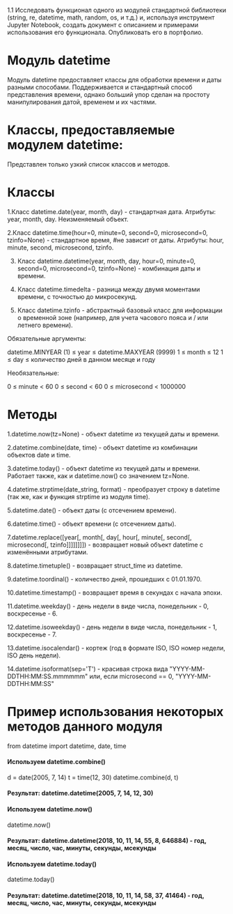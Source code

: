 1.1 Исследовать функционал одного из модулей стандартной библиотеки (string, re, datetime, math, random, os, и т.д.) и, 
используя инструмент Jupyter Notebook, создать документ с описанием и примерами использования его функционала. 
Опубликовать его в портфолио.

# Модуль datetime
Модуль datetime предоставляет классы для обработки времени и даты разными способами. 
Поддерживается и стандартный способ представления времени, 
однако больший упор сделан на простоту манипулирования датой, временем и их частями.

# Классы, предоставляемые модулем datetime: 
Представлен только узкий список классов и методов.

# Классы

1.Класс datetime.date(year, month, day) - стандартная дата. Атрибуты: year, month, day. Неизменяемый объект.

2.Класс datetime.time(hour=0, minute=0, second=0, microsecond=0, tzinfo=None) - стандартное время, 
#не зависит от даты. Атрибуты: hour, minute, second, microsecond, tzinfo.

3. Класс datetime.datetime(year, month, day, hour=0, minute=0, second=0, microsecond=0, tzinfo=None) - комбинация даты и времени.

4. Класс datetime.timedelta - разница между двумя моментами времени, с точностью до микросекунд.

5. Класс datetime.tzinfo - абстрактный базовый класс для информации о временной зоне (например, для учета часового пояса и / или летнего времени).

Обязательные аргументы:

datetime.MINYEAR (1) ≤ year ≤ datetime.MAXYEAR (9999)
1 ≤ month ≤ 12
1 ≤ day ≤ количество дней в данном месяце и году

Необязательные:

0 ≤ minute < 60
0 ≤ second < 60
0 ≤ microsecond < 1000000


# Методы 

1.datetime.now(tz=None) - объект datetime из текущей даты и времени.

2.datetime.combine(date, time) - объект datetime из комбинации объектов date и time.

3.datetime.today() - объект datetime из текущей даты и времени. Работает также, как и datetime.now() со значением tz=None.

4.datetime.strptime(date_string, format) - преобразует строку в datetime (так же, как и функция strptime из модуля time).

5.datetime.date() - объект даты (с отсечением времени).

6.datetime.time() - объект времени (с отсечением даты).

7.datetime.replace([year[, month[, day[, hour[, minute[, second[, microsecond[, tzinfo]]]]]]]]) - возвращает новый объект datetime с изменёнными атрибутами.

8.datetime.timetuple() - возвращает struct_time из datetime.

9.datetime.toordinal() - количество дней, прошедших с 01.01.1970.

10.datetime.timestamp() - возвращает время в секундах с начала эпохи.

11.datetime.weekday() - день недели в виде числа, понедельник - 0, воскресенье - 6.

12.datetime.isoweekday() - день недели в виде числа, понедельник - 1, воскресенье - 7.

13.datetime.isocalendar() - кортеж (год в формате ISO, ISO номер недели, ISO день недели).

14.datetime.isoformat(sep='T') - красивая строка вида "YYYY-MM-DDTHH:MM:SS.mmmmmm" или, если microsecond == 0, "YYYY-MM-DDTHH:MM:SS"


# Пример использования некоторых методов данного модуля 

from datetime import datetime, date, time

#### Используем datetime.combine()
d = date(2005, 7, 14)
t = time(12, 30)
datetime.combine(d, t)
#### Результат: datetime.datetime(2005, 7, 14, 12, 30)

#### Используем datetime.now()
datetime.now()
#### Результат: datetime.datetime(2018, 10, 11, 14, 55, 8, 646884) - год, месяц, число, час, минуты, секунды, мсекунды

#### Используем datetime.today()
datetime.today()
#### Результат: datetime.datetime(2018, 10, 11, 14, 58, 37, 41464) - год, месяц, число, час, минуты, секунды, мсекунды

